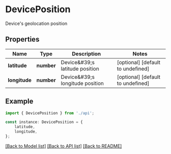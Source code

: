 # DevicePosition

Device\'s geolocation position

## Properties

Name | Type | Description | Notes
------------ | ------------- | ------------- | -------------
**latitude** | **number** | Device\&#39;s latitude position | [optional] [default to undefined]
**longitude** | **number** | Device\&#39;s longitude position | [optional] [default to undefined]

## Example

```typescript
import { DevicePosition } from './api';

const instance: DevicePosition = {
    latitude,
    longitude,
};
```

[[Back to Model list]](../README.md#documentation-for-models) [[Back to API list]](../README.md#documentation-for-api-endpoints) [[Back to README]](../README.md)
